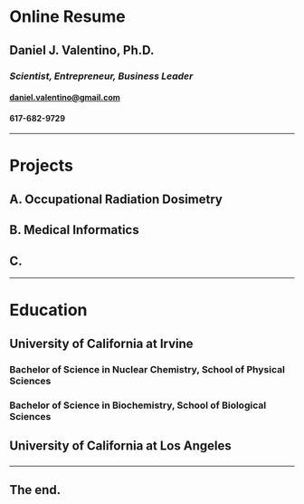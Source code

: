 # Online Resume
## Daniel J. Valentino, Ph.D.

### *Scientist, Entrepreneur, Business Leader*

#### daniel.valentino@gmail.com

#### 617-682-9729

---
# Projects
## A. Occupational Radiation Dosimetry
## B. Medical Informatics
## C. 
---
# Education
## University of California at Irvine
### Bachelor of Science in Nuclear Chemistry, School of Physical Sciences
### Bachelor of Science in Biochemistry, School of Biological Sciences
## University of California at Los Angeles
### 
---
## The end.
<!--stackedit_data:
eyJoaXN0b3J5IjpbLTExMDg0Mzg0NDRdfQ==
-->